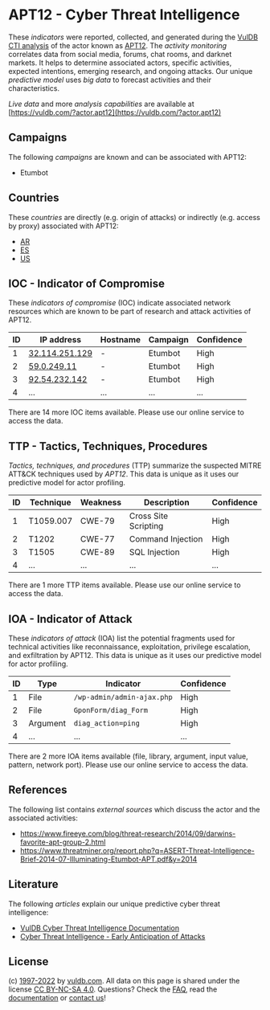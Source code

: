 # APT12 - Cyber Threat Intelligence

These _indicators_ were reported, collected, and generated during the [VulDB CTI analysis](https://vuldb.com/?kb.cti) of the actor known as [APT12](https://vuldb.com/?actor.apt12). The _activity monitoring_ correlates data from social media, forums, chat rooms, and darknet markets. It helps to determine associated actors, specific activities, expected intentions, emerging research, and ongoing attacks. Our unique _predictive model_ uses _big data_ to forecast activities and their characteristics.

_Live data_ and more _analysis capabilities_ are available at [https://vuldb.com/?actor.apt12](https://vuldb.com/?actor.apt12)

## Campaigns

The following _campaigns_ are known and can be associated with APT12:

* Etumbot

## Countries

These _countries_ are directly (e.g. origin of attacks) or indirectly (e.g. access by proxy) associated with APT12:

* [AR](https://vuldb.com/?country.ar)
* [ES](https://vuldb.com/?country.es)
* [US](https://vuldb.com/?country.us)

## IOC - Indicator of Compromise

These _indicators of compromise_ (IOC) indicate associated network resources which are known to be part of research and attack activities of APT12.

ID | IP address | Hostname | Campaign | Confidence
-- | ---------- | -------- | -------- | ----------
1 | [32.114.251.129](https://vuldb.com/?ip.32.114.251.129) | - | Etumbot | High
2 | [59.0.249.11](https://vuldb.com/?ip.59.0.249.11) | - | Etumbot | High
3 | [92.54.232.142](https://vuldb.com/?ip.92.54.232.142) | - | Etumbot | High
4 | ... | ... | ... | ...

There are 14 more IOC items available. Please use our online service to access the data.

## TTP - Tactics, Techniques, Procedures

_Tactics, techniques, and procedures_ (TTP) summarize the suspected MITRE ATT&CK techniques used by _APT12_. This data is unique as it uses our predictive model for actor profiling.

ID | Technique | Weakness | Description | Confidence
-- | --------- | -------- | ----------- | ----------
1 | T1059.007 | CWE-79 | Cross Site Scripting | High
2 | T1202 | CWE-77 | Command Injection | High
3 | T1505 | CWE-89 | SQL Injection | High
4 | ... | ... | ... | ...

There are 1 more TTP items available. Please use our online service to access the data.

## IOA - Indicator of Attack

These _indicators of attack_ (IOA) list the potential fragments used for technical activities like reconnaissance, exploitation, privilege escalation, and exfiltration by APT12. This data is unique as it uses our predictive model for actor profiling.

ID | Type | Indicator | Confidence
-- | ---- | --------- | ----------
1 | File | `/wp-admin/admin-ajax.php` | High
2 | File | `GponForm/diag_Form` | High
3 | Argument | `diag_action=ping` | High
4 | ... | ... | ...

There are 2 more IOA items available (file, library, argument, input value, pattern, network port). Please use our online service to access the data.

## References

The following list contains _external sources_ which discuss the actor and the associated activities:

* https://www.fireeye.com/blog/threat-research/2014/09/darwins-favorite-apt-group-2.html
* https://www.threatminer.org/report.php?q=ASERT-Threat-Intelligence-Brief-2014-07-Illuminating-Etumbot-APT.pdf&y=2014

## Literature

The following _articles_ explain our unique predictive cyber threat intelligence:

* [VulDB Cyber Threat Intelligence Documentation](https://vuldb.com/?kb.cti)
* [Cyber Threat Intelligence - Early Anticipation of Attacks](https://www.scip.ch/en/?labs.20201022)

## License

(c) [1997-2022](https://vuldb.com/?kb.changelog) by [vuldb.com](https://vuldb.com/?kb.about). All data on this page is shared under the license [CC BY-NC-SA 4.0](https://creativecommons.org/licenses/by-nc-sa/4.0/). Questions? Check the [FAQ](https://vuldb.com/?kb.faq), read the [documentation](https://vuldb.com/?kb) or [contact us](https://vuldb.com/?contact)!
